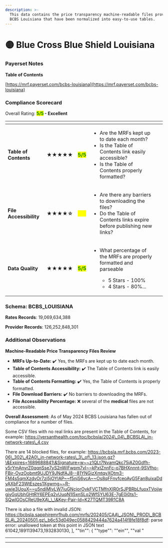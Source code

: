 ```yaml
---
description: >-
  This data contains the price transparency machine-readable files provided by
  BCBS Louisiana that have been normalized into easy-to-use tables.
---
```


# 🟡 Blue Cross Blue Shield Louisiana

### Payerset Notes

**Table of Contents**

[https://mrf.payerset.com/bcbs-louisiana](https://mrf.payerset.com/bcbs-louisiana)

### Compliance Scorecard

Overall Rating: <mark style="color:green;">**5/5**</mark>**&#x20;- Excellent**

<table data-view="cards"><thead><tr><th></th><th></th><th></th><th></th><th data-hidden data-card-cover data-type="files"></th></tr></thead><tbody><tr><td><strong>Table of Contents</strong></td><td><strong>★★★★★</strong></td><td><mark style="color:green;"><strong>5/5</strong></mark></td><td><ul><li>Are the MRFs kept up to date each month? </li><li>Is the Table of Contents link easily accessible?</li><li>Is the Table of Contents properly formatted?</li></ul></td><td></td></tr><tr><td><strong>File Accessibility</strong></td><td><strong>★★★★☆</strong></td><td><mark style="color:yellow;"><strong>4/5</strong></mark></td><td><ul><li>Are there any barriers to downloading the files?</li><li>Do the Table of Contents links expire before publishing new links?</li></ul></td><td></td></tr><tr><td><strong>Data Quality</strong></td><td><strong>★★★★★</strong></td><td><mark style="color:green;"><strong>5/5</strong></mark></td><td><ul><li><p>What percentage of the MRFs are properly formatted and parseable</p><ul><li>5 Stars - 100%</li><li>4 Stars - 80%...</li></ul></li></ul></td><td></td></tr></tbody></table>

### Schema: BCBS\_LOUISIANA

**Rates Records**: 19,069,634,388

**Provider Records**: 126,252,848,301

### Additional Observations

**Machine-Readable Price Transparency Files Review**

* **MRFs Up-to-Date:** ✔️ Yes, the MRFs are kept up to date each month.
* **Table of Contents Accessibility:** ✔️ The Table of Contents link is easily accessible.
* **Table of Contents Formatting:** ✔️ Yes, the Table of Contents is properly formatted.
* **File Download Barriers:** ✔️ No barriers to downloading the MRFs.
* **File Accessibility Percentage:** ❌ several of the **medical** files are not accessible.

**Overall Assessment:** As of May 2024 BCBS Louisiana has fallen out of compliance for a number of files.

Some CSV files with no real links are present in the Table of Contents, for example: https://versanthealth.com/toc/bcbsla/2024\_04\_BCBSLA\_in-network-rates\_4.csv

There are 14 blocked files, for example: https://bcbsla.mrf.bcbs.com/2023-06\_302\_42A0\_in-network-rates\_3\_of\_13.json.gz?\&Expires=1689688841\&Signature=w~~z1QLt7NvamQkc75jAZ0Gdfh-v5rYmAnyrZ0qqnSse7yS2nWiFwpm7vI~~kPxtZnnFc-o7BHXnnnt-9SVfho-FBjr-OyzOobmt9UJDY9JNdfAJ8--81YNGjzXmtqvXOtm3-FM4s5qmXzdvOr7zi5jOYlAP~~f5njS6vcA~~Os8qFFnvfceoAyG5Fan8uixaDdyAXbF23WtEszes1Xgwmg~~R-uwje3UouX~~u5ndiMIvLW7iuGNcjorOvkFVCTMfnXIR0rSJPBRbLfuoxTVojjwgjyGqUbhGHtRY6EPEq2vUuqN1I5xnSLo2WfSYU63E-7gE0i0ts1-SQwlGOsCReU9eXA\_\_\&Key-Pair-Id=K27TQMT39R1C8A

There is also a file with invalid JSON: https://bcbsla.sapphiremrfhub.com/mrfs/202405/CAA\_JSON\_PROD\_BCBSLA\_20240501.gz\_b6c53d049ec0588429444a7624a414f8fe18f8df: parse error: unallowed token at this point in JSON text 61042,1891139473,1932830130, ], ""tin"": { ""type"": ""ein"", ""val "

***

***
